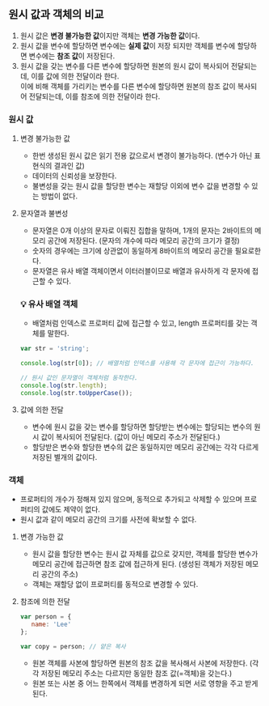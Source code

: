 ## 원시 값과 객체의 비교

1. 원시 값은 **변경 불가능한 값**이지만 객체는 **변경 가능한 값**이다.
2. 원시 값을 변수에 할당하면 변수에는 **실제 값**이 저장 되지만 객체를 변수에 할당하면 변수에는 **참조 값**이 저장된다.
3. 원시 값을 갖는 변수를 다른 변수에 할당하면 원본의 원시 값이 복사되어 전달되는데, 이를 값에 의한 전달이라 한다.<br>
이에 비해 객체를 가리키는 변수를 다른 변수에 할당하면 원본의 참조 값이 복사되어 전달되는데, 이를 참조에 의한 전달이라 한다.

### 원시 값

1. 변경 불가능한 값
   - 한번 생성된 원시 값은 읽기 전용 값으로서 변경이 불가능하다. (변수가 아닌 표현식의 결과인 값)
   - 데이터의 신뢰성을 보장한다.
   - 불변성을 갖는 원시 값을 할당한 변수는 재할당 이외에 변수 값을 변경할 수 있는 방법이 없다.

2. 문자열과 불변성
   - 문자열은 0개 이상의 문자로 이뤄진 집합을 말하며, 1개의 문자는 2바이트의 메모리 공간에 저장된다. (문자의 개수에 따라 메모리 공간의 크기가 결정)
   - 숫자의 경우에는 크기에 상관없이 동일하게 8바이트의 메모리 공간을 필요로한다.
   - 문자열은 유사 배열 객체이면서 이터러블이므로 배열과 유사하게 각 문자에 접근할 수 있다.
   
   ### 💡 유사 배열 객체
      - 배열처럼 인덱스로 프로퍼티 값에 접근할 수 있고, length 프로퍼티를 갖는 객체를 말한다.
      ```jsx
      var str = 'string';

      console.log(str[0]); // 배열처럼 인덱스를 사용해 각 문자에 접근이 가능하다.

      // 원시 값인 문자열이 객체처럼 동작한다.
      console.log(str.length);
      console.log(str.toUpperCase());
      ```
      
3. 값에 의한 전달
   - 변수에 원시 값을 갖는 변수를 할당하면 할당받는 변수에는 할당되는 변수의 원시 값이 복사되어 전달된다. (값이 아닌 메모리 주소가 전달된다.)
   - 할당받은 변수와 할당한 변수의 값은 동일하지만 메모리 공간에는 각각 다르게 저장된 별개의 값이다.

### 객체

- 프로퍼티의 개수가 정해져 있지 않으며, 동적으로 추가되고 삭제할 수 있으며 프로퍼티의 값에도 제약이 없다.
- 원시 값과 같이 메모리 공간의 크기를 사전에 확보할 수 없다.

1. 변경 가능한 값
   - 원시 값을 할당한 변수는 원시 값 자체를 값으로 갖지만, 객체를 할당한 변수가 메모리 공간에 접근하면 참조 값에 접근하게 된다. (생성된 객체가 저장된 메모리 공간의 주소)
   - 객체는 재할당 없이 프로퍼티를 동적으로 변경할 수 있다.
  
2. 참조에 의한 전달
   ```jsx
   var person = {
      name: 'Lee'
   };

   var copy = person; // 얕은 복사
   ```
   - 원본 객체를 사본에 할당하면 원본의 참조 값을 복사해서 사본에 저장한다. (각각 저장된 메모리 주소는 다르지만 동일한 참조 값(=객체)을 갖는다.)
   - 원본 또는 사본 중 어느 한쪽에서 객체를 변경하게 되면 서로 영향을 주고 받게된다.
